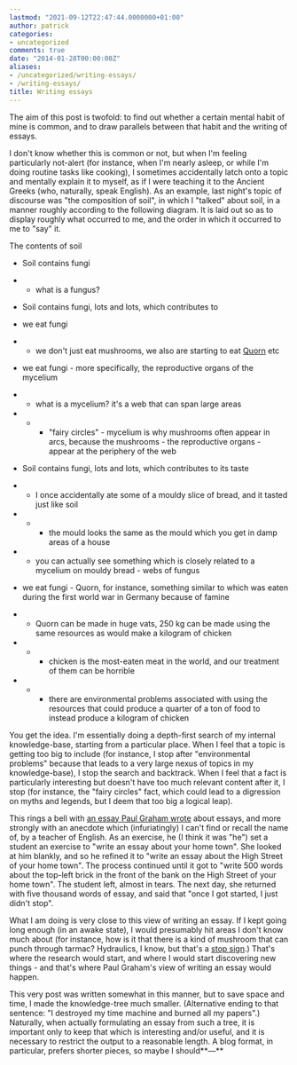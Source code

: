 ```yaml
---
lastmod: "2021-09-12T22:47:44.0000000+01:00"
author: patrick
categories:
- uncategorized
comments: true
date: "2014-01-28T00:00:00Z"
aliases:
- /uncategorized/writing-essays/
- /writing-essays/
title: Writing essays
---
```

The aim of this post is twofold: to find out whether a certain mental habit of mine is common, and to draw parallels between that habit and the writing of essays.

I don't know whether this is common or not, but when I'm feeling particularly not-alert (for instance, when I'm nearly asleep, or while I'm doing routine tasks like cooking), I sometimes accidentally latch onto a topic and mentally explain it to myself, as if I were teaching it to the Ancient Greeks (who, naturally, speak English). As an example, last night's topic of discourse was "the composition of soil", in which I "talked" about soil, in a manner roughly according to the following diagram. It is laid out so as to display roughly what occurred to me, and the order in which it occurred to me to "say" it.

The contents of soil

*  Soil contains fungi

* *  what is a fungus?

*  Soil contains fungi, lots and lots, which contributes to

*  we eat fungi

* *  we don't just eat mushrooms, we also are starting to eat <a title="Quorn Wikipedia page" href="https://en.wikipedia.org/wiki/Quorn">Quorn</a> etc

*  we eat fungi - more specifically, the reproductive organs of the mycelium

* *  what is a mycelium? it's a web that can span large areas

* * *  "fairy circles" - mycelium is why mushrooms often appear in arcs, because the mushrooms - the reproductive organs - appear at the periphery of the web

*  Soil contains fungi, lots and lots, which contributes to its taste

* *  I once accidentally ate some of a mouldy slice of bread, and it tasted just like soil

* * *  the mould looks the same as the mould which you get in damp areas of a house

* *  you can actually see something which is closely related to a mycelium on mouldy bread - webs of fungus

*  we eat fungi - Quorn, for instance, something similar to which was eaten during the first world war in Germany because of famine

* *  Quorn can be made in huge vats, 250 kg can be made using the same resources as would make a kilogram of chicken

* * *  chicken is the most-eaten meat in the world, and our treatment of them can be horrible

* * *  there are environmental problems associated with using the resources that could produce a quarter of a ton of food to instead produce a kilogram of chicken

You get the idea. I'm essentially doing a depth-first search of my internal knowledge-base, starting from a particular place. When I feel that a topic is getting too big to include (for instance, I stop after "environmental problems" because that leads to a very large nexus of topics in my knowledge-base), I stop the search and backtrack. When I feel that a fact is particularly interesting but doesn't have too much relevant content after it, I stop (for instance, the "fairy circles" fact, which could lead to a digression on myths and legends, but I deem that too big a logical leap).

This rings a bell with [an essay Paul Graham wrote][1] about essays, and more strongly with an anecdote which (infuriatingly) I can't find or recall the name of, by a teacher of English. As an exercise, he (I think it was "he") set a student an exercise to "write an essay about your home town". She looked at him blankly, and so he refined it to "write an essay about the High Street of your home town". The process continued until it got to "write 500 words about the top-left brick in the front of the bank on the High Street of your home town". The student left, almost in tears. The next day, she returned with five thousand words of essay, and said that "once I got started, I just didn't stop".

What I am doing is very close to this view of writing an essay. If I kept going long enough (in an awake state), I would presumably hit areas I don't know much about (for instance, how is it that there is a kind of mushroom that can punch through tarmac? Hydraulics, I know, but that's a [stop sign][2].) That's where the research would start, and where I would start discovering new things - and that's where Paul Graham's view of writing an essay would happen.

This very post was written somewhat in this manner, but to save space and time, I made the knowledge-tree much smaller. (Alternative ending to that sentence: "I destroyed my time machine and burned all my papers".) Naturally, when actually formulating an essay from such a tree, it is important only to keep that which is interesting and/or useful, and it is necessary to restrict the output to a reasonable length. A blog format, in particular, prefers shorter pieces, so maybe I should**—**

 [1]: http://www.paulgraham.com/essay.html "Paul Graham on essays"
 [2]: http://lesswrong.com/lw/it/semantic_stopsigns/ "Semantic Stop-signs LessWrong page"
